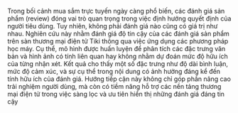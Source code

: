 ﻿Trong bối cảnh mua sắm trực tuyến ngày càng phổ biến, các đánh giá sản phẩm (review) đóng vai trò quan trọng trong việc định hướng quyết định của người tiêu dùng. Tuy nhiên, không phải đánh giá nào cũng có giá trị như nhau. Nghiên cứu này nhằm đánh giá độ tin cậy của các đánh giá sản phẩm trên sàn thương mại điện tử Tiki thông qua việc ứng dụng các phương pháp học máy. Cụ thể, mô hình được huấn luyện để phân tích các đặc trưng văn bản và hình ảnh có tính liên quan hay không nhằm dự đoán mức độ hữu ích của từng nhận xét. Kết quả cho thấy một số đặc trưng như độ dài bình luận, mức độ cảm xúc, và sự cụ thể trong nội dung có ảnh hưởng đáng kể đến tính hữu ích của đánh giá. Hướng tiếp cận này không chỉ góp phần nâng cao trải nghiệm người dùng, mà còn có tiềm năng hỗ trợ các nền tảng thương mại điện tử trong việc sàng lọc và ưu tiên hiển thị những đánh giá đáng tin cậy
